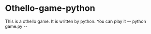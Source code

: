 # Othello-game-python
This is a othello game. It is written by python. 
You can play it -- python game.py --
